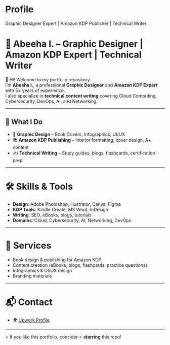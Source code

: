 # Profile
Graphic Designer Expert | Amazon KDP Publisher | Technical Writer
# 🌟 Abeeha I. – Graphic Designer | Amazon KDP Expert | Technical Writer

👋 Hi! Welcome to my portfolio repository.  
I’m **Abeeha I.**, a professional **Graphic Designer** and **Amazon KDP Expert** with 5+ years of experience.  
I also specialize in **technical content writing** covering Cloud Computing, Cybersecurity, DevOps, AI, and Networking.

---

## 🚀 What I Do
- 🎨 **Graphic Design** – Book Covers, Infographics, UI/UX
- 📚 **Amazon KDP Publishing** – Interior formatting, cover design, A+ content
- ✍️ **Technical Writing** – Study guides, blogs, flashcards, certification prep

---

# 🛠 Skills & Tools #
- **Design**: Adobe Photoshop, Illustrator, Canva, Figma
- **KDP Tools**: Kindle Create, MS Word, InDesign
- **Writing**: SEO, eBooks, blogs, tutorials
- **Domains**: Cloud, Cybersecurity, AI, Networking, DevOps

---

# 📌 Services #
- Book design & publishing for Amazon KDP
- Content creation (eBooks, blogs, flashcards, practice questions)
- Infographics & UI/UX design
- Branding materials

---

# 📬 Contact #
- 🌍 [Upwork Profile](https://www.upwork.com/freelancers/~0103b380d850eedbab)


---
⭐ If you like this portfolio, consider ⭐ **starring** this repo!
